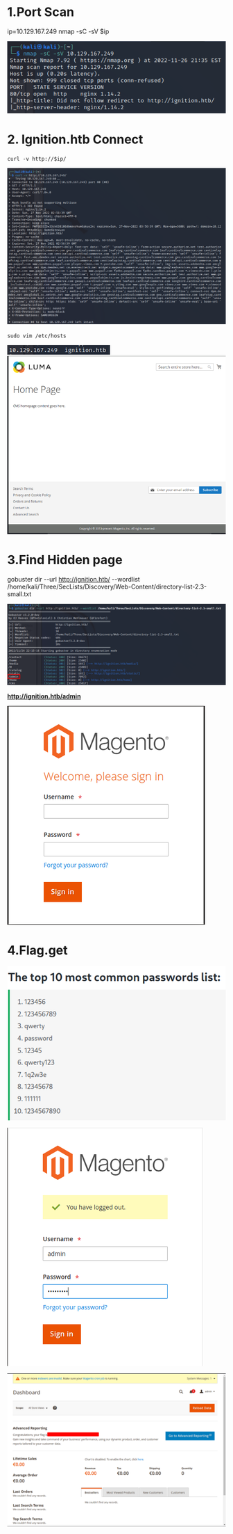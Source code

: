 # 1.Port Scan
ip=10.129.167.249
nmap -sC -sV $ip

![ccd7ca1acd2ebc1ef3b8dc1af2bcb3a9.png](../_resources/ccd7ca1acd2ebc1ef3b8dc1af2bcb3a9.png)

# 2. Ignition.htb Connect
`curl -v http://$ip/`

![133d748f116be01ad9826854c0690c0b.png](../_resources/133d748f116be01ad9826854c0690c0b.png)


`sudo vim /etc/hosts`

![452dfa289d45e36cd182207d1ec5b7b6.png](../_resources/452dfa289d45e36cd182207d1ec5b7b6.png)
![f0eabc56056712acf4b56e53eefeae42.png](../_resources/f0eabc56056712acf4b56e53eefeae42.png)

# 3.Find Hidden page
 gobuster dir --url http://ignition.htb/ --wordlist /home/kali/Three/SecLists/Discovery/Web-Content/directory-list-2.3-small.txt

![807980c73a5c2bc91d02806e6902e3a3.png](../_resources/807980c73a5c2bc91d02806e6902e3a3.png)

**http://ignition.htb/admin**

![a62ec36a913a8ae69d9ea54425bb0e49.png](../_resources/a62ec36a913a8ae69d9ea54425bb0e49.png)

# 4.Flag.get
![7eb34ca8751c3948649d3b76e3218a1d.png](../_resources/7eb34ca8751c3948649d3b76e3218a1d.png)

![ef85320d7f7d97cfeff8443230dd2fab.png](../_resources/ef85320d7f7d97cfeff8443230dd2fab.png)

![62f972d9f7f7d7e2a57fee635aeaea11.png](../_resources/62f972d9f7f7d7e2a57fee635aeaea11.png)





